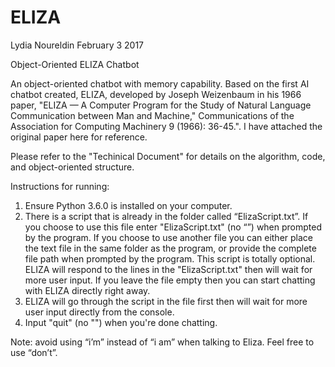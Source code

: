 # ELIZA
Lydia Noureldin 
February 3 2017

Object-Oriented ELIZA Chatbot

An object-oriented chatbot with memory capability. Based on the first AI chatbot created, ELIZA, developed by Joseph Weizenbaum in his 1966 paper, "ELIZA — A Computer Program for the Study of Natural Language Communication between Man and Machine," Communications of the Association for Computing Machinery 9 (1966): 36-45.". I have attached the original paper here for reference. 

Please refer to the "Techinical Document" for details on the algorithm, code, and object-oriented structure. 

Instructions for running:
1. Ensure Python 3.6.0 is installed on your computer.
2. There is a script that is already in the folder called “ElizaScript.txt”. If you choose to use this file enter "ElizaScript.txt" (no “”) when prompted by the program. If you choose to use another file you can either place the text file in the same folder as the program, or provide the complete file path when prompted by the program. This script is totally optional. ELIZA will respond to the lines in the "ElizaScript.txt" then will wait for more user input. If you leave the file empty then you can start chatting with ELIZA directly right away. 
3. ELIZA will go through the script in the file first then will wait for more user input directly from the console.
4. Input "quit" (no "") when you're done chatting. 

Note: avoid using “i’m” instead of “i am” when talking to Eliza. Feel free to use “don’t”. 
